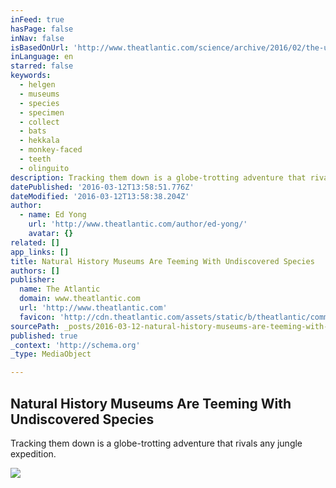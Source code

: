 ```yaml
---
inFeed: true
hasPage: false
inNav: false
isBasedOnUrl: 'http://www.theatlantic.com/science/archive/2016/02/the-unexplored-marvels-locked-away-in-our-natural-history-museums/459306/?single_page=true'
inLanguage: en
starred: false
keywords:
  - helgen
  - museums
  - species
  - specimen
  - collect
  - bats
  - hekkala
  - monkey-faced
  - teeth
  - olinguito
description: Tracking them down is a globe-trotting adventure that rivals any jungle expedition.
datePublished: '2016-03-12T13:58:51.776Z'
dateModified: '2016-03-12T13:58:38.204Z'
author:
  - name: Ed Yong
    url: 'http://www.theatlantic.com/author/ed-yong/'
    avatar: {}
related: []
app_links: []
title: Natural History Museums Are Teeming With Undiscovered Species
authors: []
publisher:
  name: The Atlantic
  domain: www.theatlantic.com
  url: 'http://www.theatlantic.com'
  favicon: 'http://cdn.theatlantic.com/assets/static/b/theatlantic/common/img/favicon.ico'
sourcePath: _posts/2016-03-12-natural-history-museums-are-teeming-with-undiscovered-specie.md
published: true
_context: 'http://schema.org'
_type: MediaObject

---
```

<article style=""><h1>Natural History Museums Are Teeming With Undiscovered Species</h1><p>Tracking them down is a globe-trotting adventure that rivals any jungle expedition.</p><img src="https://s3-us-west-2.amazonaws.com/the-grid-img/p/298bd0570861ff41c400d92fa3defa1a8c58c020.jpg" /></article>